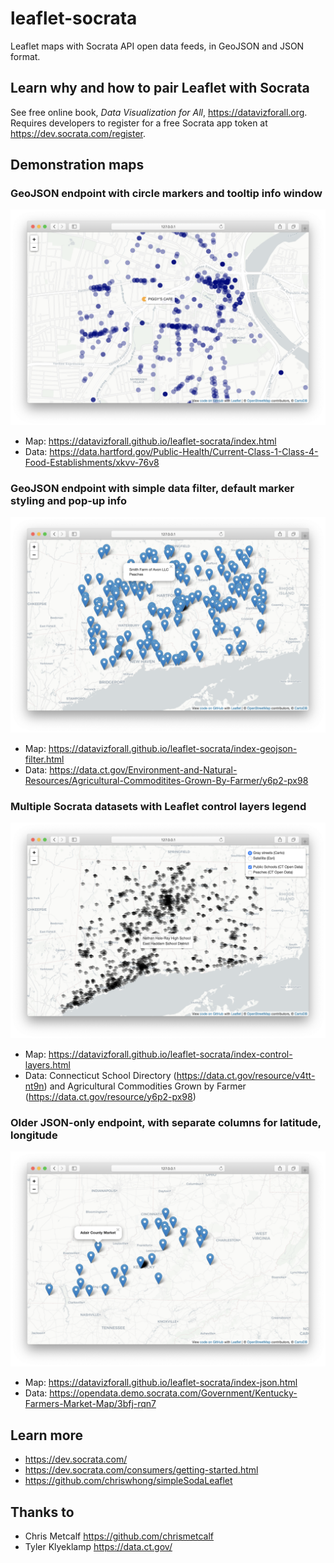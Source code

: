 # leaflet-socrata
Leaflet maps with Socrata API open data feeds, in GeoJSON and JSON format.

## Learn why and how to pair Leaflet with Socrata
See free online book, *Data Visualization for All*, https://datavizforall.org.
Requires developers to register for a free Socrata app token at https://dev.socrata.com/register.

## Demonstration maps

### GeoJSON endpoint with circle markers and tooltip info window
![Screenshot for map with GeoJSON + circle markers + tooltip](images/index.png)
- Map: https://datavizforall.github.io/leaflet-socrata/index.html
- Data: https://data.hartford.gov/Public-Health/Current-Class-1-Class-4-Food-Establishments/xkvv-76v8

### GeoJSON endpoint with simple data filter, default marker styling and pop-up info
![Screenshot for map with GeoJSON + default markers + tooltip](images/index-geojson-filter.png)
- Map: https://datavizforall.github.io/leaflet-socrata/index-geojson-filter.html
- Data: https://data.ct.gov/Environment-and-Natural-Resources/Agricultural-Commoditites-Grown-By-Farmer/y6p2-px98

### Multiple Socrata datasets with Leaflet control layers legend
![Screenshot for map with GeoJSON + icon and circle markers + tooltips and popups](images/index-control-layers.png)
- Map: https://datavizforall.github.io/leaflet-socrata/index-control-layers.html
- Data: Connecticut School Directory (https://data.ct.gov/resource/v4tt-nt9n) and Agricultural Commodities Grown by Farmer (https://data.ct.gov/resource/y6p2-px98)

### Older JSON-only endpoint, with separate columns for latitude, longitude
![Screenshot for map with JSON + default markers + tooltip](images/index-json.png)
- Map: https://datavizforall.github.io/leaflet-socrata/index-json.html
- Data: https://opendata.demo.socrata.com/Government/Kentucky-Farmers-Market-Map/3bfj-rqn7

## Learn more
- https://dev.socrata.com/
- https://dev.socrata.com/consumers/getting-started.html
- https://github.com/chriswhong/simpleSodaLeaflet

## Thanks to
- Chris Metcalf https://github.com/chrismetcalf
- Tyler Klyeklamp https://data.ct.gov/
